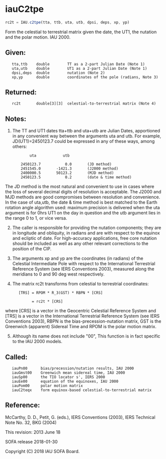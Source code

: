 # iauC2tpe

```js
rc2t = IAU.c2tpe(tta, ttb, uta, utb, dpsi, deps, xp, yp)
```

Form the celestial to terrestrial matrix given the date, the UT1,
the nutation and the polar motion.  IAU 2000.

## Given:
```
   tta,ttb    double        TT as a 2-part Julian Date (Note 1)
   uta,utb    double        UT1 as a 2-part Julian Date (Note 1)
   dpsi,deps  double        nutation (Note 2)
   xp,yp      double        coordinates of the pole (radians, Note 3)
```

## Returned:
```
   rc2t       double[3][3]  celestial-to-terrestrial matrix (Note 4)
```

## Notes:

1) The TT and UT1 dates tta+ttb and uta+utb are Julian Dates,
   apportioned in any convenient way between the arguments uta and
   utb.  For example, JD(UT1)=2450123.7 could be expressed in any of
   these ways, among others:

```
           uta            utb

       2450123.7           0.0       (JD method)
       2451545.0       -1421.3       (J2000 method)
       2400000.5       50123.2       (MJD method)
       2450123.5           0.2       (date & time method)
```

   The JD method is the most natural and convenient to use in
   cases where the loss of several decimal digits of resolution is
   acceptable.  The J2000 and MJD methods are good compromises
   between resolution and convenience.  In the case of uta,utb, the
   date & time method is best matched to the Earth rotation angle
   algorithm used:  maximum precision is delivered when the uta
   argument is for 0hrs UT1 on the day in question and the utb
   argument lies in the range 0 to 1, or vice versa.

2) The caller is responsible for providing the nutation components;
   they are in longitude and obliquity, in radians and are with
   respect to the equinox and ecliptic of date.  For high-accuracy
   applications, free core nutation should be included as well as
   any other relevant corrections to the position of the CIP.

3) The arguments xp and yp are the coordinates (in radians) of the
   Celestial Intermediate Pole with respect to the International
   Terrestrial Reference System (see IERS Conventions 2003),
   measured along the meridians to 0 and 90 deg west respectively.

4) The matrix rc2t transforms from celestial to terrestrial
   coordinates:

```
      [TRS] = RPOM * R_3(GST) * RBPN * [CRS]

            = rc2t * [CRS]
```

   where [CRS] is a vector in the Geocentric Celestial Reference
   System and [TRS] is a vector in the International Terrestrial
   Reference System (see IERS Conventions 2003), RBPN is the
   bias-precession-nutation matrix, GST is the Greenwich (apparent)
   Sidereal Time and RPOM is the polar motion matrix.

5) Although its name does not include "00", This function is in fact
   specific to the IAU 2000 models.

## Called:
```
   iauPn00      bias/precession/nutation results, IAU 2000
   iauGmst00    Greenwich mean sidereal time, IAU 2000
   iauSp00      the TIO locator s', IERS 2000
   iauEe00      equation of the equinoxes, IAU 2000
   iauPom00     polar motion matrix
   iauC2teqx    form equinox-based celestial-to-terrestrial matrix
```

## Reference:

   McCarthy, D. D., Petit, G. (eds.), IERS Conventions (2003),
   IERS Technical Note No. 32, BKG (2004)

This revision:  2013 June 18

SOFA release 2018-01-30

Copyright (C) 2018 IAU SOFA Board.